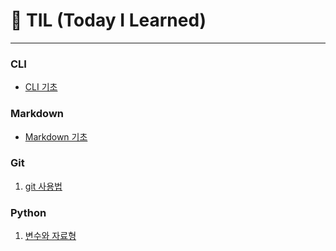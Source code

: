 # 🌱 TIL (Today I Learned)

***

### CLI
  * [CLI 기초](https://github.com/devyoseph/TIL/blob/master/startcamp/CLI.md)
### Markdown
  * [Markdown 기초](https://github.com/devyoseph/TIL/blob/master/startcamp/markdown.md)
### Git
  1. [git 사용법](https://github.com/devyoseph/TIL/blob/master/startcamp/Git.md)
  
### Python
  1. [변수와 자료형]()
